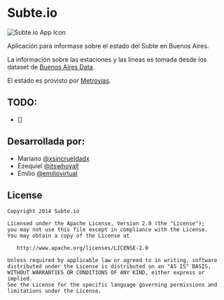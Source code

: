 # Subte.io

![Subte.io App Icon](/app/src/main/src/main/res/drawable-xxxhdpi/ic_launcher.png)

Aplicación para informase sobre el estado del Subte en Buenos Aires. 

La información sobre las estaciones y las lineas es tomada desde los dataset de [Buenos Aires Data](http://data.buenosaires.gob.ar/dataset/subterraneos).

El estado es provisto por [Metrovias](http://www.metrovias.com.ar).

## TODO:

- []



## Desarrollada por:

- Mariano  [@xsincrueldadx](https://twitter.com/xsincrueldadx)
- Ezequiel [@itswhoyall](https://twitter.com/itswhoyall)
- Emilio   [@emiliovirtual](https://twitter.com/emiliovirtual)

## License

    Copyright 2014 Subte.io

    Licensed under the Apache License, Version 2.0 (the "License");
    you may not use this file except in compliance with the License.
    You may obtain a copy of the License at

       http://www.apache.org/licenses/LICENSE-2.0

    Unless required by applicable law or agreed to in writing, software
    distributed under the License is distributed on an "AS IS" BASIS,
    WITHOUT WARRANTIES OR CONDITIONS OF ANY KIND, either express or implied.
    See the License for the specific language governing permissions and
    limitations under the License.
